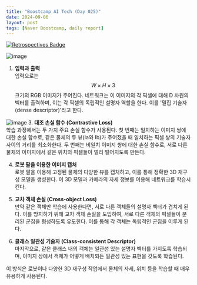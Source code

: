 ```yaml
---
title: "Boostcamp AI Tech (Day 025)"
date: 2024-09-06
layout: post
tags: [Naver Boostcamp, daily report]
---
```


[![Retrospectives Badge](https://img.shields.io/badge/Retrospectives-6A0DAD?style=flat)](../Retrospectives/week5.html)

![image](https://github.com/user-attachments/assets/45adcdf4-455e-44ae-bc18-35e36454cc13)

1. **입력과 출력**  
   입력으로는 $$W \times H \times 3$$ 크기의 RGB 이미지가 주어진다. 네트워크는 이 이미지의 각 픽셀에 대해 D 차원의 벡터를 출력하며, 이는 각 픽셀의 독립적인 설명자 역할을 한다. 이를 '밀집 기술자(dense descriptor)'라고 한다.
   
![image](https://github.com/user-attachments/assets/f856a832-1f5a-44a7-88ab-060ab280e92b)
3. **대조 손실 함수 (Contrastive Loss)**  
   학습 과정에서는 두 가지 주요 손실 함수가 사용된다. 첫 번째는 일치하는 이미지 쌍에 대한 손실 함수로, 같은 물체의 두 뷰(Ia와 Ib)가 주어졌을 때 일치하는 픽셀 쌍의 기술자 사이의 거리를 최소화한다. 두 번째는 비일치 이미지 쌍에 대한 손실 함수로, 서로 다른 물체의 이미지에서 같은 위치의 픽셀들이 멀리 떨어지도록 만든다.

4. **로봇 팔을 이용한 이미지 캡처**  
   로봇 팔을 이용해 고정된 물체의 다양한 뷰를 캡처하고, 이를 통해 정확한 3D 재구성 모델을 생성한다. 이 3D 모델과 카메라의 자세 정보를 이용해 네트워크를 학습시킨다.

5. **교차 객체 손실 (Cross-object Loss)**  
   만약 같은 객체만 학습에 사용한다면, 서로 다른 객체들의 설명자 벡터가 겹치게 된다. 이를 방지하기 위해 교차 객체 손실을 도입하여, 서로 다른 객체의 픽셀들이 분리된 군집을 형성하도록 유도한다. 이를 통해 각 객체는 독립적인 군집을 이루게 된다.

6. **클래스 일관성 기술자 (Class-consistent Descriptor)**  
   마지막으로, 같은 클래스 내의 객체는 일관성 있는 설명자 벡터를 가지도록 학습되며, 이미지 상에서 객체가 어떻게 배치되든 일관성 있는 표현을 갖도록 학습된다.

이 방식은 로봇이나 다양한 3D 재구성 작업에서 물체의 자세, 위치 등을 학습할 때 매우 유용하게 사용된다.
